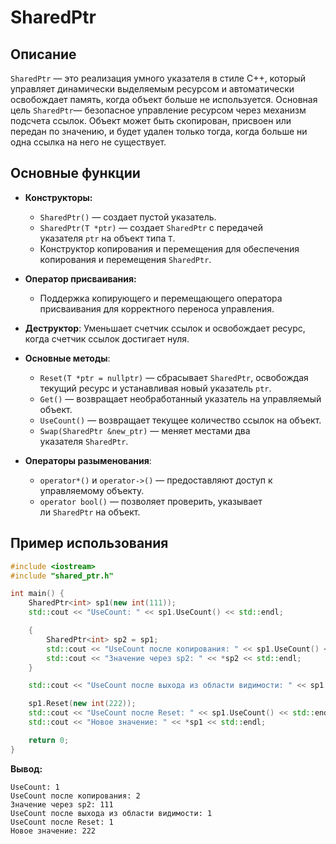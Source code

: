# SharedPtr

## Описание

`SharedPtr` — это реализация умного указателя в стиле C++, который управляет динамически выделяемым ресурсом и автоматически освобождает память, когда объект больше не используется. Основная цель `SharedPtr`— безопасное управление ресурсом через механизм подсчета ссылок. Объект может быть скопирован, присвоен или передан по значению, и будет удален только тогда, когда больше ни одна ссылка на него не существует.

## Основные функции

- **Конструкторы:**
    - `SharedPtr()` — создает пустой указатель.
    - `SharedPtr(T *ptr)` — создает `SharedPtr` с передачей указателя `ptr` на объект типа `T`.
    - Конструктор копирования и перемещения для обеспечения копирования и перемещения `SharedPtr`.
- **Оператор присваивания:**
    - Поддержка копирующего и перемещающего оператора присваивания для корректного переноса управления.
- **Деструктор**: Уменьшает счетчик ссылок и освобождает ресурс, когда счетчик ссылок достигает нуля.
    
- **Основные методы**:
    - `Reset(T *ptr = nullptr)` — сбрасывает `SharedPtr`, освобождая текущий ресурс и устанавливая новый указатель `ptr`.
    - `Get()` — возвращает необработанный указатель на управляемый объект.
    - `UseCount()` — возвращает текущее количество ссылок на объект.
    - `Swap(SharedPtr &new_ptr)` — меняет местами два указателя `SharedPtr`.
- **Операторы разыменования**:
    - `operator*()` и `operator->()` — предоставляют доступ к управляемому объекту.
    - `operator bool()` — позволяет проверить, указывает ли `SharedPtr` на объект.

## Пример использования

```cpp
#include <iostream>
#include "shared_ptr.h"

int main() {
    SharedPtr<int> sp1(new int(111));
    std::cout << "UseCount: " << sp1.UseCount() << std::endl;

    {
        SharedPtr<int> sp2 = sp1;
        std::cout << "UseCount после копирования: " << sp1.UseCount() << std::endl;
        std::cout << "Значение через sp2: " << *sp2 << std::endl;
    }

    std::cout << "UseCount после выхода из области видимости: " << sp1.UseCount() << std::endl;

    sp1.Reset(new int(222));
    std::cout << "UseCount после Reset: " << sp1.UseCount() << std::endl;
    std::cout << "Новое значение: " << *sp1 << std::endl;

    return 0;
}
```
**Вывод:**
```
UseCount: 1
UseCount после копирования: 2
Значение через sp2: 111
UseCount после выхода из области видимости: 1
UseCount после Reset: 1
Новое значение: 222
```

